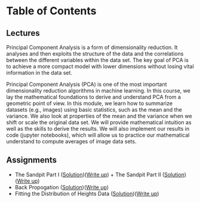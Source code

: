 # Table of Contents
## Lectures
Principal Component Analysis is a form of dimensionality reduction. It analyses and then exploits the structure of the data and the correlations between the different variables within the data set.
The key goal of PCA is to achieve a more compact model with lower dimensions without losing vital information in the data set. 

Principal Component Analysis (PCA) is one of the most important dimensionality reduction algorithms in machine learning. In this course, we lay the mathematical foundations to derive and understand PCA from a geometric point of view. In this module, we learn how to summarize datasets (e.g., images) using basic statistics, such as the mean and the variance. We also look at properties of the mean and the variance when we shift or scale the original data set. We will provide mathematical intuition as well as the skills to derive the results. We will also implement our results in code (jupyter notebooks), which will allow us to practice our mathematical understand to compute averages of image data sets.


## Assignments
- The Sandpit Part I ([Solution](https://github.com/jessxphil/mathematics-of-machine-learning-multivariate-calculus/blob/master/assignment-1/the-sandpit-part-1.ipynb))([Write up](https://medium.com/@jessxphil)) + The Sandpit Part II ([Solution](https://github.com/jessxphil/mathematics-of-machine-learning-multivariate-calculus/blob/master/assignment-1/the-sandpit-part-2.ipynb))([Write up](https://medium.com/@jessxphil))
- Back Propogation ([Solution](https://github.com/jessxphil/mathematics-of-machine-learning-multivariate-calculus/blob/master/assignment-2/i-heart-back-propagation.ipynb))([Write up](https://medium.com/@jessxphil))
- Fitting the Distribution of Heights Data ([Solution](https://github.com/jessxphil/mathematics-of-machine-learning-multivariate-calculus/blob/master/assignment-3/fitting-distribution-height-data.ipynb))([Write up](https://medium.com/@jessxphil))
